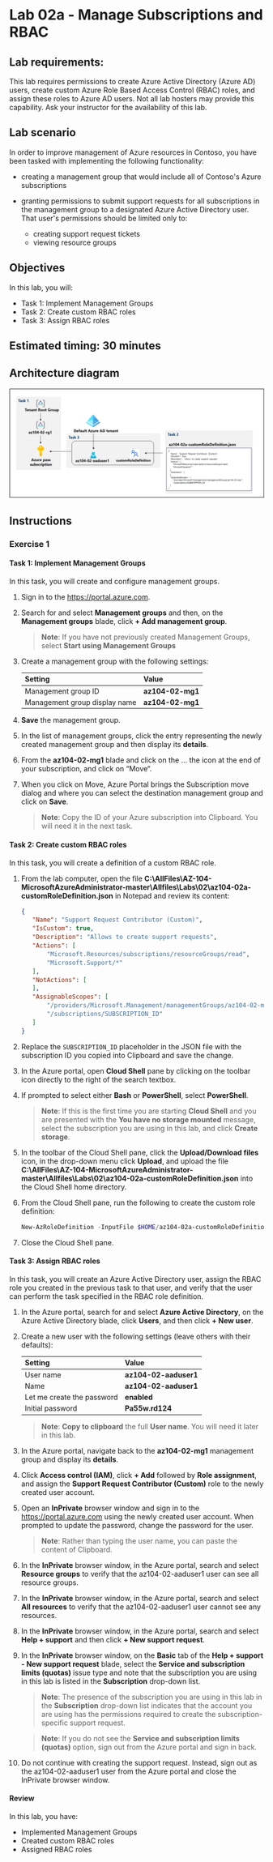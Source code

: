 # Lab 02a - Manage Subscriptions and RBAC

## Lab requirements:

This lab requires permissions to create Azure Active Directory (Azure AD) users, create custom Azure Role Based Access Control (RBAC) roles, and assign these roles to Azure AD users. Not all lab hosters may provide this capability. Ask your instructor for the availability of this lab.

## Lab scenario

In order to improve management of Azure resources in Contoso, you have been tasked with implementing the following functionality:

- creating a management group that would include all of Contoso's Azure subscriptions

- granting permissions to submit support requests for all subscriptions in the management group to a designated Azure Active Directory user. That user's permissions should be limited only to: 

    - creating support request tickets
    - viewing resource groups 

## Objectives

In this lab, you will:

+ Task 1: Implement Management Groups
+ Task 2: Create custom RBAC roles 
+ Task 3: Assign RBAC roles


## Estimated timing: 30 minutes

## Architecture diagram

![](Images/lab02a.png)

## Instructions

### Exercise 1

#### Task 1: Implement Management Groups

In this task, you will create and configure management groups. 

1. Sign in to the https://portal.azure.com.

1. Search for and select **Management groups** and then, on the **Management groups** blade, click **+ Add management group**.

    >**Note**: If you have not previously created Management Groups, select **Start using Management Groups**

1. Create a management group with the following settings:

    | Setting | Value |
    | --- | --- |
    | Management group ID | **az104-02-mg1**|
    | Management group display name | **az104-02-mg1**|

1. **Save** the management group.

1. In the list of management groups, click the entry representing the newly created management group and then display its **details**.

1. From the **az104-02-mg1** blade and click on the ... the icon at the end of your subscription, and click on “Move“.

1. When you click on Move, Azure Portal brings the Subscription move dialog and where you can select the destination management group and click on **Save**.

    >**Note**: Copy the ID of your Azure subscription into Clipboard. You will need it in the next task.

#### Task 2: Create custom RBAC roles

In this task, you will create a definition of a custom RBAC role.

1. From the lab computer, open the file **C:\\AllFiles\\AZ-104-MicrosoftAzureAdministrator-master\\Allfiles\\Labs\\02\\az104-02a-customRoleDefinition.json** in Notepad and review its content:

   ```json
   {
      "Name": "Support Request Contributor (Custom)",
      "IsCustom": true,
      "Description": "Allows to create support requests",
      "Actions": [
          "Microsoft.Resources/subscriptions/resourceGroups/read",
          "Microsoft.Support/*"
      ],
      "NotActions": [
      ],
      "AssignableScopes": [
          "/providers/Microsoft.Management/managementGroups/az104-02-mg1",
          "/subscriptions/SUBSCRIPTION_ID"
      ]
   }
   ```

1. Replace the `SUBSCRIPTION_ID` placeholder in the JSON file with the subscription ID you copied into Clipboard and save the change.

1. In the Azure portal, open **Cloud Shell** pane by clicking on the toolbar icon directly to the right of the search textbox.

1. If prompted to select either **Bash** or **PowerShell**, select **PowerShell**. 

    >**Note**: If this is the first time you are starting **Cloud Shell** and you are presented with the **You have no storage mounted** message, select the subscription you are using in this lab, and click **Create storage**. 

1. In the toolbar of the Cloud Shell pane, click the **Upload/Download files** icon, in the drop-down menu click **Upload**, and upload the file **C:\\AllFiles\\AZ-104-MicrosoftAzureAdministrator-master\\Allfiles\\Labs\\02\\az104-02a-customRoleDefinition.json** into the Cloud Shell home directory.

1. From the Cloud Shell pane, run the following to create the custom role definition:

   ```powershell
   New-AzRoleDefinition -InputFile $HOME/az104-02a-customRoleDefinition.json
   ```

1. Close the Cloud Shell pane.

#### Task 3: Assign RBAC roles

In this task, you will create an Azure Active Directory user, assign the RBAC role you created in the previous task to that user, and verify that the user can perform the task specified in the RBAC role definition.

1. In the Azure portal, search for and select **Azure Active Directory**, on the Azure Active Directory blade, click **Users**, and then click **+ New user**.

1. Create a new user with the following settings (leave others with their defaults):

    | Setting | Value |
    | --- | --- |
    | User name |   **az104-02-aaduser1**|
    | Name |    **az104-02-aaduser1**|
    | Let me create the password   | **enabled** |
    | Initial password |   **Pa55w.rd124** |

    >**Note**: **Copy to clipboard** the full **User name**. You will need it later in this lab.

1. In the Azure portal, navigate back to the **az104-02-mg1** management group and display its **details**.

1. Click **Access control (IAM)**, click **+ Add** followed by **Role assignment**, and assign the **Support Request Contributor (Custom)** role to the newly created user account.

1. Open an **InPrivate** browser window and sign in to the https://portal.azure.com using the newly created user account. When prompted to update the password, change the password for the user.

    >**Note**: Rather than typing the user name, you can paste the content of Clipboard.

1. In the **InPrivate** browser window, in the Azure portal, search and select **Resource groups** to verify that the az104-02-aaduser1 user can see all resource groups.

1. In the **InPrivate** browser window, in the Azure portal, search and select **All resources** to verify that the az104-02-aaduser1 user cannot see any resources.

1. In the **InPrivate** browser window, in the Azure portal, search and select **Help + support** and then click **+ New support request**. 

1. In the **InPrivate** browser window, on the **Basic** tab of the **Help + support - New support request** blade, select the **Service and subscription limits (quotas)** issue type and note that the subscription you are using in this lab is listed in the **Subscription** drop-down list.

    >**Note**: The presence of the subscription you are using in this lab in the **Subscription** drop-down list indicates that the account you are using has the permissions required to create the subscription-specific support request.

    >**Note**: If you do not see the **Service and subscription limits (quotas)** option, sign out from the Azure portal and sign in back.

1. Do not continue with creating the support request. Instead, sign out as the az104-02-aaduser1 user from the Azure portal and close the InPrivate browser window.

#### Review

In this lab, you have:

- Implemented Management Groups
- Created custom RBAC roles 
- Assigned RBAC roles
